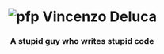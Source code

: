 # ![pfp](https://avatars.githubusercontent.com/u/69511568?s=96&v=4) Vincenzo Deluca
###  A stupid guy who writes stupid code
